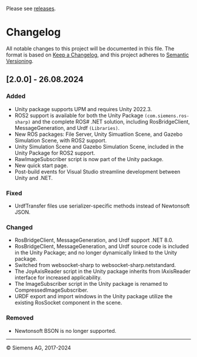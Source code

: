 Please see [releases](https://github.com/siemens/ros-sharp/releases).

# Changelog

All notable changes to this project will be documented in this file. 
The format is based on [Keep a Changelog](https://keepachangelog.com/en/1.0.0/), and this project adheres to [Semantic Versioning](https://semver.org/spec/v2.0.0.html).

<!-- Unreleased -->
<!-- ## [2.0.1] - xx.xx.2024

### Added 
- Thread safety for `Subscriber : RosBridgeClient.Communication`. Each Subscriber, including .NET and Unity package, can be configured to receive thread-safe. 
 -->


## [2.0.0] - 26.08.2024

### Added

- Unity package supports UPM and requires Unity 2022.3.
- ROS2 support is available for both the Unity Package `(com.siemens.ros-sharp)` and the complete ROS# .NET solution, including RosBridgeClient, MessageGeneration, and Urdf `(Libraries)`.
- New ROS packages: File Server, Unity Simuatlion Scene, and Gazebo Simulation Scene, with ROS2 support.
- Unity Simulation Scene and Gazebo Simulation Scene, included in the Unity Package for ROS2 support.
- RawImageSubscriber script is now part of the Unity package.
- New quick start page.
- Post-build events for Visual Studio streamline development between Unity and .NET.

### Fixed

- UrdfTransfer files use serializer-specific methods instead of Newtonsoft JSON.

### Changed

- RosBridgeClient, MessageGeneration, and Urdf support .NET 8.0.
- RosBridgeClient, MessageGeneration, and Urdf source code is included in the Unity Package; and no longer dynamically linked to the Unity package.
- Switched from websocket-sharp to websocket-sharp.netstandard.
- The JoyAxisReader script in the Unity package inherits from IAxisReader interface for increased applicability.
- The ImageSubscriber script in the Unity package is renamed to CompressedImageSubscriber.
- URDF export and import windows in the Unity package utilize the existing RosSocket component in the scene.  

### Removed

- Newtonsoft BSON is no longer supported.  

---

© Siemens AG, 2017-2024

